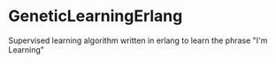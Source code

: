 # GeneticLearningErlang

Supervised learning algorithm written in erlang to learn the phrase "I'm Learning"

